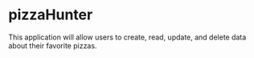 # pizzaHunter
This application will allow users to create, read, update, and delete data about their favorite pizzas.
